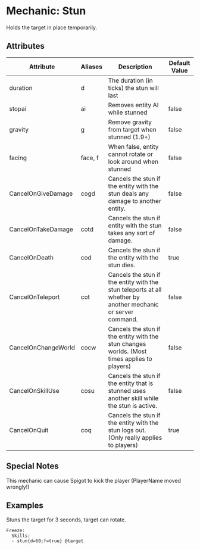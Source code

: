 Mechanic: Stun
==============

Holds the target in place temporarily.

Attributes
----------

| Attribute           | Aliases | Description                                                                                                  | Default Value |
|---------------------|---------|--------------------------------------------------------------------------------------------------------------|---------------|
| duration            | d       | The duration (in ticks) the stun will last                                                                   |               |
| stopai              | ai      | Removes entity AI while stunned                                                                              | false         |
| gravity             | g       | Remove gravity from target when stunned (1.9+)                                                               | false         |
| facing              | face, f | When false, entity cannot rotate or look around when stunned                                                 | false         |
| CancelOnGiveDamage  | cogd    | Cancels the stun if the entity with the stun deals any damage to another entity.                             | false         |
| CancelOnTakeDamage  | cotd    | Cancels the stun if entity with the stun takes any sort of damage.                                           | false         |
| CancelOnDeath       | cod     | Cancels the stun if the entity with the stun dies.                                                           | true          |
| CancelOnTeleport    | cot     | Cancels the stun if the entity with the stun teleports at all whether by another mechanic or server command. | false         |
| CancelOnChangeWorld | cocw    | Cancels the stun if the entity with the stun changes worlds. (Most times applies to players)                 | false         |
| CancelOnSkillUse    | cosu    | Cancels the stun if the entity that is stunned uses another skill while the stun is active.                  | false         |
| CancelOnQuit        | coq     | Cancels the stun if the entity with the stun logs out. (Only really applies to players)                      | true          |

  

Special Notes
-------------

This mechanic can cause Spigot to kick the player (PlayerName moved
wrongly!)

Examples
--------

Stuns the target for 3 seconds, target can rotate.

    Freeze:
      Skills:
      - stun{d=60;f=true} @target
